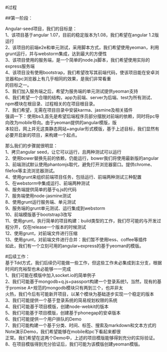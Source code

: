 #过程

##第一阶段：

Angular-seed项目，我们的目标是：  
1、该项目基于angular 1.07，目前的稳定版本为1.08，我们希望在angular 1.2版运行  
2、该项目的前端e2e和单元测试，采用脚本方式，我们希望使用yeoman，利用grunt运行，并与webstorm集成，达到最大的方便性  
3、该项目使用的服务端，是一个简单的node.js脚本，我们希望使用实际的express服务端  
4、该项目没有使用bootstrap，我们希望改写其前端代码，使该项目能在安卓浏览器和pc浏览器上有几乎相同的效果，是我们非常看重  
的目标之一。  
5、我们加入服务端之后，希望为服务端的单元测试提供yeoman支持  
6、我们希望一个合理的结构，app为前端、server为后端、test为所有测试、npm模块在根目录、过程相关的在项目根目录。  
7、我们希望，无需在项目目录中安装karma、jasmine及相关插件  
强调一下：使用bs3,首先是希望后端程序员部分摆脱对前端的依赖，同时将pc导向改为mobile导向。由于yeoman提供的angular模版，版  
本较旧，网上并无这类静态网站+angular形式模版，基于上述目标，我们显然有必要开启新的项目，来构建一个起点。  

那么我们的步骤就很明显：  
1、拷贝angular seed，让它可以运行，且两种测试可以运行  
2、使用bower替换先前的依赖，仍能运行，bower我们将使用最新版的angular  
3、前端测试默认使用phantomjs取代，避免打开浏览器窗口。提供chrome、filefox等主流浏览器测试。  
4、使用grunt来组织前端项目任务，包括运行、前端两种测试三种配置  
5、在webstorm中集成运行、前端两种测试  
6、服务端提供简单的基于q.js的代码  
7、服务端使用node-jasmine测试  
8、使用grunt运行服务端、单元测试  
9、服务端的grunt单元测试、运行集成到webstorm  
10、前端模版基于bootstrap3改写  
11、使用grunt，执行简单的项目构建：build类型的工作，我们尽可能的与开发过程分开，仅在release一个版本的时候测试  
12、使用grunt，对前端文件进行压缩  
13、使用grunt，对前端文件进行合并：我们暂不使用less、coffee等插件  
如此，我们有一个立刻可用的angular+express的基于yeoman的模版。  

#后续工作：  
基于Tdd方式，我们后续仍可能做一些工作，但这些工作未必集成到主分支，根据时间的充裕型也未必能够一一完成  
1、我们可能在模版中加入socket.io的简单例子  
2、我们可能基于mongodb+q.js+passport构建一个登录系统1，当然，现有的基于promise A+规范的mongodb模块只有两到三个，也并非太  
火热，我们今后有可能新开项目，以某个模块为基础逐步实现一个稳定的版本  
3、我们可能提供一个基于登录系统的简易规划权限的系统  
4、我们可能基于项目模版，创建node-webkit的版本  
5、我们可能基于项目模版，创建基于phonegap的安卓版本  
6、我们可能提供一个用户排队的Demo  
7、我们可能构建一个基于分类、时间、标签、搜索及markdown和文本方式的Note演示Demo，我们希望能够在mobile和pc下看起来都很  
正常。我们希望在这两个Demo中，上述的项目模版能够得到充分的实际验证。  
8、在项目模版得到充分验证后，我们可能为该模版创建yeoman模版。  



